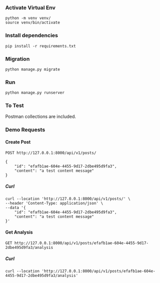 ### Activate Virtual Env

```
python -m venv venv/
source venv/bin/activate
```

### Install dependencies
```
pip install -r requirements.txt
```

### Migration

```
python manage.py migrate
```

### Run
```
python manage.py runserver
```

### To Test

Postman collections are included.

### Demo Requests

#### Create Post

```
POST http://127.0.0.1:8000/api/v1/posts/

{
    "id": "efafb1ae-604e-4455-9d17-2dbe495d9fa3",
    "content": "a test content message"
}
```

##### Curl

```
curl --location 'http://127.0.0.1:8000/api/v1/posts/' \
--header 'Content-Type: application/json' \
--data '{
    "id": "efafb1ae-604e-4455-9d17-2dbe495d9fa3",
    "content": "a test content message"
}'
```

#### Get Analysis

```
GET http://127.0.0.1:8000/api/v1/posts/efafb1ae-604e-4455-9d17-2dbe495d9fa3/analysis
```

##### Curl

```
curl --location 'http://127.0.0.1:8000/api/v1/posts/efafb1ae-604e-4455-9d17-2dbe495d9fa3/analysis'
```


